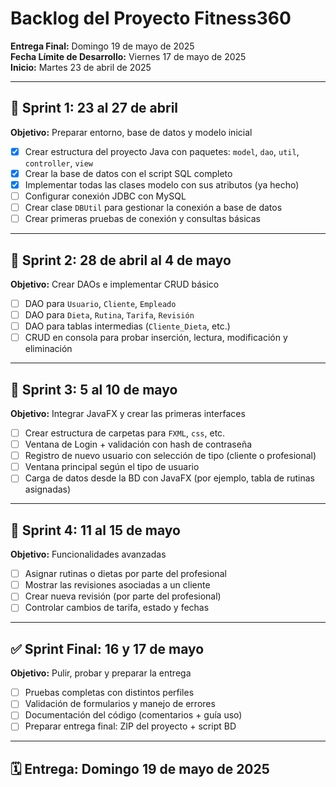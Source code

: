 # Backlog del Proyecto Fitness360

**Entrega Final:** Domingo 19 de mayo de 2025  
**Fecha Límite de Desarrollo:** Viernes 17 de mayo de 2025  
**Inicio:** Martes 23 de abril de 2025

---

## 📝 Sprint 1: 23 al 27 de abril
**Objetivo:** Preparar entorno, base de datos y modelo inicial

- [x] Crear estructura del proyecto Java con paquetes: `model`, `dao`, `util`, `controller`, `view`
- [x] Crear la base de datos con el script SQL completo
- [x] Implementar todas las clases modelo con sus atributos (ya hecho)
- [ ] Configurar conexión JDBC con MySQL
- [ ] Crear clase `DBUtil` para gestionar la conexión a base de datos
- [ ] Crear primeras pruebas de conexión y consultas básicas

---

## 🧱 Sprint 2: 28 de abril al 4 de mayo
**Objetivo:** Crear DAOs e implementar CRUD básico

- [ ] DAO para `Usuario`, `Cliente`, `Empleado`
- [ ] DAO para `Dieta`, `Rutina`, `Tarifa`, `Revisión`
- [ ] DAO para tablas intermedias (`Cliente_Dieta`, etc.)
- [ ] CRUD en consola para probar inserción, lectura, modificación y eliminación

---

## 🎨 Sprint 3: 5 al 10 de mayo
**Objetivo:** Integrar JavaFX y crear las primeras interfaces

- [ ] Crear estructura de carpetas para `FXML`, `css`, etc.
- [ ] Ventana de Login + validación con hash de contraseña
- [ ] Registro de nuevo usuario con selección de tipo (cliente o profesional)
- [ ] Ventana principal según el tipo de usuario
- [ ] Carga de datos desde la BD con JavaFX (por ejemplo, tabla de rutinas asignadas)

---

## 🧠 Sprint 4: 11 al 15 de mayo
**Objetivo:** Funcionalidades avanzadas

- [ ] Asignar rutinas o dietas por parte del profesional
- [ ] Mostrar las revisiones asociadas a un cliente
- [ ] Crear nueva revisión (por parte del profesional)
- [ ] Controlar cambios de tarifa, estado y fechas

---

## ✅ Sprint Final: 16 y 17 de mayo
**Objetivo:** Pulir, probar y preparar la entrega

- [ ] Pruebas completas con distintos perfiles
- [ ] Validación de formularios y manejo de errores
- [ ] Documentación del código (comentarios + guía uso)
- [ ] Preparar entrega final: ZIP del proyecto + script BD

---

## 🗓️ Entrega: Domingo 19 de mayo de 2025

